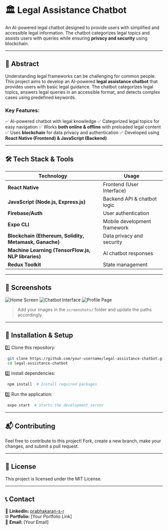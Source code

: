 # 🏛️ Legal Assistance Chatbot

An AI-powered legal chatbot designed to provide users with simplified and accessible legal information. The chatbot categorizes legal topics and assists users with queries while ensuring **privacy and security** using blockchain.

---

## 📌 Abstract

Understanding legal frameworks can be challenging for common people. This project aims to develop an AI-powered **legal assistance chatbot** that provides users with basic legal guidance. The chatbot categorizes legal topics, answers legal queries in an accessible format, and detects complex cases using predefined keywords. 

### Key Features:
✅ AI-powered chatbot with legal knowledge
✅ Categorized legal topics for easy navigation
✅ Works **both online & offline** with preloaded legal content
✅ Uses **blockchain** for data privacy and authentication
✅ Developed using **React Native (Frontend) & JavaScript (Backend)**

---

## 🛠️ Tech Stack & Tools

| Technology | Usage |
|------------|--------|
| **React Native** | Frontend (User Interface) |
| **JavaScript (Node.js, Express.js)** | Backend API & chatbot logic |
| **Firebase/Auth** | User authentication |
| **Expo CLI** | Mobile development framework |
| **Blockchain (Ethereum, Solidity, Metamask, Ganache)** | Data privacy and security |
| **Machine Learning (TensorFlow.js, NLP libraries)** | AI chatbot responses |
| **Redux Toolkit** | State management |

---

## 📸 Screenshots
![Home Screen](./screenshots/home.png)
![Chatbot Interface](./screenshots/chatbot.png)
![Profile Page](./screenshots/profile.png)

> Add your images in the `screenshots/` folder and update the paths accordingly.

---

## 🚀 Installation & Setup

1️⃣ Clone this repository:
```sh
 git clone https://github.com/your-username/legal-assistance-chatbot.git
 cd legal-assistance-chatbot
```

2️⃣ Install dependencies:
```sh
 npm install  # Install required packages
```

3️⃣ Run the application:
```sh
 expo start  # Starts the development server
```

---

## 📬 Contributing
Feel free to contribute to this project! Fork, create a new branch, make your changes, and submit a pull request.

---

## 📜 License
This project is licensed under the MIT License.

---

## 📞 Contact
🔗 **LinkedIn:** [prabhakaran-s-r](https://www.linkedin.com/in/prabhakaran-s-r)  
🌐 **Portfolio:** [Your Portfolio Link]  
📧 **Email:** [Your Email]

